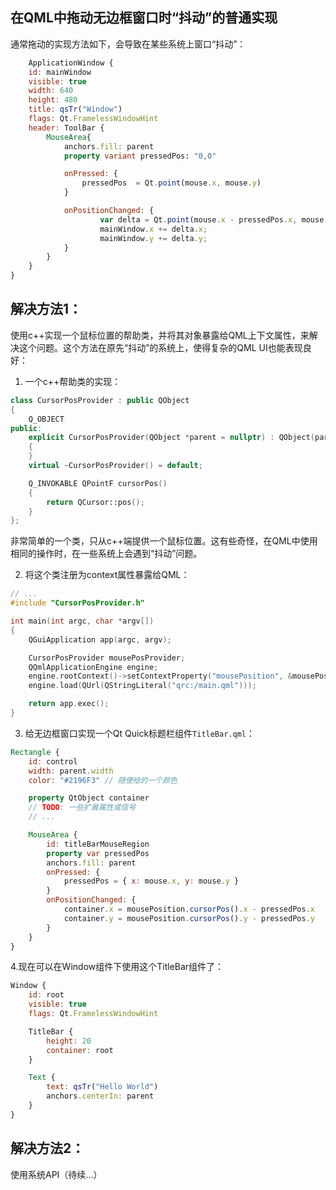 ## 在QML中拖动无边框窗口时“抖动”的普通实现
通常拖动的实现方法如下，会导致在某些系统上窗口“抖动”：
```QML
    ApplicationWindow {
    id: mainWindow
    visible: true
    width: 640
    height: 480
    title: qsTr("Window")
    flags: Qt.FramelessWindowHint
    header: ToolBar {
        MouseArea{
            anchors.fill: parent
            property variant pressedPos: "0,0"

            onPressed: {
                pressedPos  = Qt.point(mouse.x, mouse.y)
            }

            onPositionChanged: {
                    var delta = Qt.point(mouse.x - pressedPos.x, mouse.y - pressedPos.y);
                    mainWindow.x += delta.x;
                    mainWindow.y += delta.y;
            }
        }
    }
}
```

## 解决方法1：
使用c++实现一个鼠标位置的帮助类，并将其对象暴露给QML上下文属性，来解决这个问题。这个方法在原先“抖动”的系统上，使得复杂的QML UI也能表现良好：
1. 一个c++帮助类的实现：
```cpp
class CursorPosProvider : public QObject
{
    Q_OBJECT
public:
    explicit CursorPosProvider(QObject *parent = nullptr) : QObject(parent)
    {
    }
    virtual ~CursorPosProvider() = default;

    Q_INVOKABLE QPointF cursorPos()
    {
        return QCursor::pos();
    }
};
```
非常简单的一个类，只从c++端提供一个鼠标位置。这有些奇怪，在QML中使用相同的操作时，在一些系统上会遇到“抖动”问题。

2. 将这个类注册为context属性暴露给QML：
```cpp
// ...
#include "CursorPosProvider.h"

int main(int argc, char *argv[])
{
    QGuiApplication app(argc, argv);

    CursorPosProvider mousePosProvider; 
    QQmlApplicationEngine engine;
    engine.rootContext()->setContextProperty("mousePosition", &mousePosProvider);
    engine.load(QUrl(QStringLiteral("qrc:/main.qml")));

    return app.exec();
}
```
3. 给无边框窗口实现一个Qt Quick标题栏组件`TitleBar.qml`：
```qml
Rectangle {
    id: control
    width: parent.width
    color: "#2196F3" // 随便给的一个颜色

    property QtObject container
    // TODO: 一些扩展属性或信号
    // ...

    MouseArea {
        id: titleBarMouseRegion
        property var pressedPos
        anchors.fill: parent
        onPressed: {
            pressedPos = { x: mouse.x, y: mouse.y }
        }
        onPositionChanged: {
            container.x = mousePosition.cursorPos().x - pressedPos.x
            container.y = mousePosition.cursorPos().y - pressedPos.y
        }
    }
}
```
4.现在可以在Window组件下使用这个TitleBar组件了：
```qml
Window {
    id: root
    visible: true
    flags: Qt.FramelessWindowHint

    TitleBar {
        height: 20
        container: root
    }

    Text {
        text: qsTr("Hello World")
        anchors.centerIn: parent
    }
}
```

## 解决方法2：
使用系统API（待续...）
